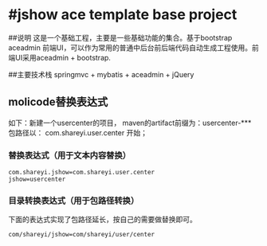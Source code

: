 #jshow ace template base project
===

##说明
这是一个基础工程，主要是一些基础功能的集合。基于bootstrap aceadmin 前端UI，可以作为常用的普通中后台前后端代码自动生成工程使用。前端UI采用aceadmin + bootstrap.

##主要技术栈
 springmvc + mybatis + aceadmin + jQuery
 
## molicode替换表达式
 
 如下：新建一个usercenter的项目， maven的artifact前缀为：usercenter-***
 包路径以： com.shareyi.user.center 开始；
 
 ### 替换表达式（用于文本内容替换）
 ```
com.shareyi.jshow=com.shareyi.user.center
jshow=usercenter
 ```
 
 ### 目录转换表达式（用于包路径转换）
 下面的表达式实现了包路径延长，按自己的需要做替换即可。
 ```
 com/shareyi/jshow=com/shareyi/user/center
 ```
